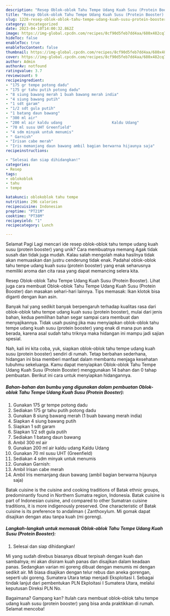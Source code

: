 ```yaml
---
description: "Resep Oblok-oblok Tahu Tempe Udang Kuah Susu (Protein Booster) yang Enak, Mengugah Selera"
title: "Resep Oblok-oblok Tahu Tempe Udang Kuah Susu (Protein Booster) yang Enak, Mengugah Selera"
slug: 1228-resep-oblok-oblok-tahu-tempe-udang-kuah-susu-protein-booster-yang-enak-mengugah-selera
category: Uncategorized
date: 2023-04-10T14:00:32.862Z
image: https://img-global.cpcdn.com/recipes/8cf90d5feb7dd4aa/680x482cq70/oblok-oblok-tahu-tempe-udang-kuah-susu-protein-booster-foto-resep-utama.jpg
hideToc: false
enableToc: true
enableTocContent: false
thumbnail: https://img-global.cpcdn.com/recipes/8cf90d5feb7dd4aa/680x482cq70/oblok-oblok-tahu-tempe-udang-kuah-susu-protein-booster-foto-resep-utama.jpg
cover: https://img-global.cpcdn.com/recipes/8cf90d5feb7dd4aa/680x482cq70/oblok-oblok-tahu-tempe-udang-kuah-susu-protein-booster-foto-resep-utama.jpg
author: Admin
authorAv: notfound
ratingvalue: 3.7
reviewcount: 9
recipeingredient:
- "175 gr tempe potong dadu"
- "175 gr tahu putih potong dadu"
- "8 siung bawang merah 1 buah bawang merah india"
- "4 siung bawang putih"
- "1 sdt garam"
- "1/2 sdt gula putih"
- "1 batang daun bawang"
- "300 ml air"
- "200 ml air kaldu udang                      Kaldu Udang"
- "70 ml susu UHT Greenfield"
- "4 sdm minyak untuk menumis"
- " Garnish"
- "Irisan cabe merah"
- "Iris memanjang daun bawang ambil bagian berwarna hijaunya saja"
recipeinstructions:

- "Selesai dan siap dihidangkan!"
categories:
- Resep
tags:
- oblokoblok
- tahu
- tempe

katakunci: oblokoblok tahu tempe 
nutrition: 296 calories
recipecuisine: Indonesian
preptime: "PT21M"
cooktime: "PT38M"
recipeyield: "1"
recipecategory: Lunch

---
```



Selamat Pagi Lagi mencari ide resep oblok-oblok tahu tempe udang kuah susu (protein booster) yang unik? Cara membuatnya memang Agak tidak susah dan tidak juga mudah. Kalau salah mengolah maka hasilnya tidak akan memuaskan dan justru cenderung tidak enak. Padahal oblok-oblok tahu tempe udang kuah susu (protein booster) yang enak seharusnya memiliki aroma dan cita rasa yang dapat memancing selera kita.


Resep Oblok-oblok Tahu Tempe Udang Kuah Susu (Protein Booster). Lihat juga cara membuat Oblok-oblok Tahu Tempe Udang Kuah Susu (Protein Booster) dan masakan sehari-hari lainnya. Tips memasak: Ikan klotok bisa diganti dengan ikan asin.

Banyak hal yang sedikit banyak berpengaruh terhadap kualitas rasa dari oblok-oblok tahu tempe udang kuah susu (protein booster), mulai dari jenis bahan, kedua pemilihan bahan segar sampai cara membuat dan menyajikannya. Tidak usah pusing jika mau menyiapkan oblok-oblok tahu tempe udang kuah susu (protein booster) yang enak di mana pun anda berada, karena asal sudah tahu triknya maka hidangan ini mampu jadi sajian spesial.


Nah, kali ini kita coba, yuk, siapkan oblok-oblok tahu tempe udang kuah susu (protein booster) sendiri di rumah. Tetap berbahan sederhana, hidangan ini bisa memberi manfaat dalam membantu menjaga kesehatan tubuhmu sekeluarga. Kamu dapat menyiapkan Oblok-oblok Tahu Tempe Udang Kuah Susu (Protein Booster) menggunakan 14 bahan dan 0 tahap pembuatan. Berikut ini cara untuk menyiapkan hidangannya.

<!--inarticleads1-->

##### Bahan-bahan dan bumbu yang digunakan dalam pembuatan Oblok-oblok Tahu Tempe Udang Kuah Susu (Protein Booster):

1. Gunakan 175 gr tempe potong dadu
1. Sediakan 175 gr tahu putih potong dadu
1. Gunakan 8 siung bawang merah (1 buah bawang merah india)
1. Siapkan 4 siung bawang putih
1. Siapkan 1 sdt garam
1. Siapkan 1/2 sdt gula putih
1. Sediakan 1 batang daun bawang
1. Ambil 300 ml air
1. Gunakan 200 ml air kaldu udang                      Kaldu Udang
1. Gunakan 70 ml susu UHT (Greenfield)
1. Sediakan 4 sdm minyak untuk menumis
1. Gunakan  Garnish:
1. Ambil Irisan cabe merah
1. Ambil Iris memanjang daun bawang (ambil bagian berwarna hijaunya saja)


Batak cuisine is the cuisine and cooking traditions of Batak ethnic groups, predominantly found in Northern Sumatra region, Indonesia. Batak cuisine is part of Indonesian cuisine, and compared to other Sumatran cuisine traditions, it is more indigenously preserved. One characteristic of Batak cuisine is its preference to andaliman ( Zanthoxylum. Mi gomak dapat disajikan dengan atau tanpa kuah (mi goreng). 

<!--inarticleads2-->

##### Langkah-langkah untuk memasak Oblok-oblok Tahu Tempe Udang Kuah Susu (Protein Booster):


1. Selesai dan siap dihidangkan!

Mi yang sudah direbus biasanya dibuat terpisah dengan kuah dan sambalnya; mi akan disiram kuah panas dan disajikan dalam keadaan panas. Sedangkan varian mi goreng dibuat dengan menumis mi dengan sedikit air. Mi biasa disajikan dengan telur rebus dan aneka gorengan, seperti ubi goreng. Sumatera Utara tetap menjadi Eksploitasi I. Sebagai tindak lanjut dari pembentukan PLN Ekploitasi I Sumatera Utara, melalui keputusan Direksi PLN No. 

Bagaimana? Gampang kan? Itulah cara membuat oblok-oblok tahu tempe udang kuah susu (protein booster) yang bisa anda praktikkan di rumah. Selamat mencoba!

